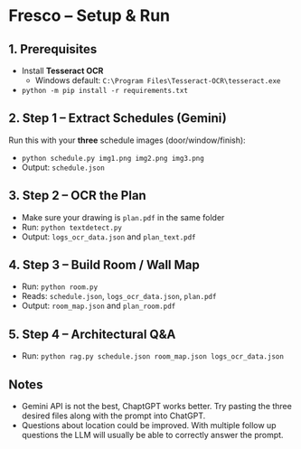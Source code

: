 # Fresco – Setup & Run

## 1. Prerequisites
- Install **Tesseract OCR**  
  - Windows default: `C:\Program Files\Tesseract-OCR\tesseract.exe`  
- `python -m pip install -r requirements.txt`

## 2. Step 1 – Extract Schedules (Gemini)
Run this with your **three** schedule images (door/window/finish):
- `python schedule.py img1.png img2.png img3.png`
- Output: `schedule.json`

## 3. Step 2 – OCR the Plan
- Make sure your drawing is `plan.pdf` in the same folder
- Run: `python textdetect.py`
- Output: `logs_ocr_data.json` and  `plan_text.pdf`

## 4. Step 3 – Build Room / Wall Map
- Run: `python room.py`
- Reads: `schedule.json`, `logs_ocr_data.json`, `plan.pdf`
- Output: `room_map.json` and  `plan_room.pdf`

## 5. Step 4 – Architectural Q&A
- Run: `python rag.py schedule.json room_map.json logs_ocr_data.json`

## Notes
- Gemini API is not the best, ChaptGPT works better. Try pasting the three desired files along with the prompt into ChatGPT.
- Questions about location could be improved. With multiple follow up questions the LLM will usually be able to correctly answer the prompt.
